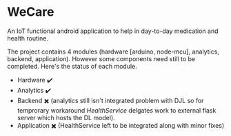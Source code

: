 # WeCare
An IoT functional android application to  help in day-to-day medication and health routine.

The project contains 4 modules (hardware [arduino, node-mcu], analytics, backend, application).
However some components need still to be completed. Here's the status of each module.

* Hardware ✔️
* Analytics ✔️
* Backend ✖️ (analytics still isn't integrated problem with DJL so for temprorary workaround $HealthService$ delgates work to external flask server which hosts the DL model).
* Application ✖️ (HealthService left to be integrated along with minor fixes)



